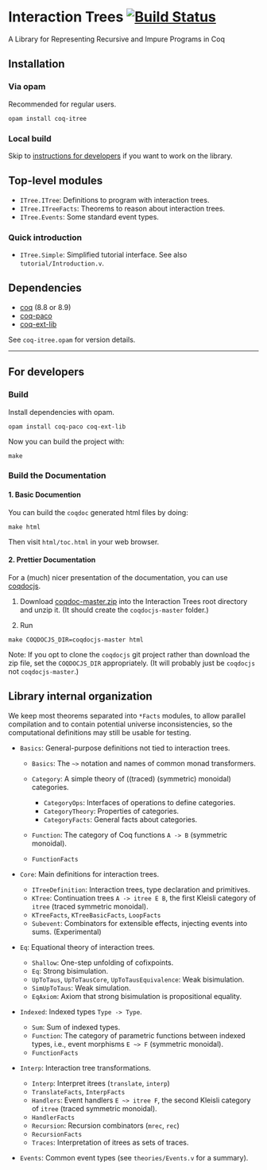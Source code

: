 # Interaction Trees [![Build Status](https://travis-ci.com/DeepSpec/InteractionTrees.svg?branch=master)](https://travis-ci.com/DeepSpec/InteractionTrees)

A Library for Representing Recursive and Impure Programs in Coq

## Installation

### Via opam

Recommended for regular users.

```
opam install coq-itree
```

### Local build

Skip to [instructions for developers](#for-developers) if you want to work on the
library.

## Top-level modules

- `ITree.ITree`: Definitions to program with interaction trees.
- `ITree.ITreeFacts`: Theorems to reason about interaction trees.
- `ITree.Events`: Some standard event types.

### Quick introduction

- `ITree.Simple`: Simplified tutorial interface.
  See also `tutorial/Introduction.v`.

## Dependencies

- [coq](https://coq.inria.fr/) (8.8 or 8.9)
- [coq-paco](https://github.com/snu-sf/paco)
- [coq-ext-lib](https://github.com/coq-ext-lib/coq-ext-lib)

See `coq-itree.opam` for version details.

---

## For developers

### Build

Install dependencies with opam.

```
opam install coq-paco coq-ext-lib
```

Now you can build the project with:

```
make
```

### Build the Documentation

#### 1. Basic Documention

You can build the `coqdoc` generated html files by doing:

```
make html
```
Then visit `html/toc.html` in your web browser.

#### 2. Prettier Documentation

For a (much) nicer presentation of the documentation, you can use
[coqdocjs](https://github.com/tebbi/coqdocjs).

1. Download
  [coqdoc-master.zip](https://github.com/tebbi/coqdocjs/archive/master.zip) into
  the Interaction Trees root directory and unzip it.  (It should create the
  `coqdocjs-master` folder.)

2. Run
```
make COQDOCJS_DIR=coqdocjs-master html
```

Note: If you opt to clone the `coqdocjs` git project rather than
download the zip file, set the `COQDOCJS_DIR` appropriately.  (It will
probably just be `coqdocjs` not `coqdocjs-master`.)

## Library internal organization

We keep most theorems separated into `*Facts` modules, to allow
parallel compilation and to contain potential universe
inconsistencies, so the computational definitions may still be usable
for testing.

- `Basics`: General-purpose definitions not tied to interaction trees.

    + `Basics`: The `~>` notation and names of common monad transformers.
    + `Category`: A simple theory of ((traced) (symmetric) monoidal) categories.

        * `CategoryOps`: Interfaces of operations to define categories.
        * `CategoryTheory`: Properties of categories.
        * `CategoryFacts`: General facts about categories.

    + `Function`: The category of Coq functions `A -> B` (symmetric monoidal).
    + `FunctionFacts`

- `Core`: Main definitions for interaction trees.

    + `ITreeDefinition`: Interaction trees, type declaration and primitives.
    + `KTree`: Continuation trees `A -> itree E B`, the first Kleisli category
      of `itree` (traced symmetric monoidal).
    + `KTreeFacts`, `KTreeBasicFacts`, `LoopFacts`
    + `Subevent`: Combinators for extensible effects, injecting events into
      sums. (Experimental)

- `Eq`: Equational theory of interaction trees.

    + `Shallow`: One-step unfolding of cofixpoints.
    + `Eq`: Strong bisimulation.
    + `UpToTaus`, `UpToTausCore`, `UpToTausEquivalence`: Weak bisimulation.
    + `SimUpToTaus`: Weak simulation.
    + `EqAxiom`: Axiom that strong bisimulation is propositional equality.

- `Indexed`: Indexed types `Type -> Type`.

    + `Sum`: Sum of indexed types.
    + `Function`: The category of parametric functions between indexed types,
      i.e., event morphisms `E ~> F` (symmetric monoidal).
    + `FunctionFacts`

- `Interp`: Interaction tree transformations.

    + `Interp`: Interpret itrees (`translate`, `interp`)
    + `TranslateFacts`, `InterpFacts`
    + `Handlers`: Event handlers `E ~> itree F`, the second Kleisli category
      of `itree` (traced symmetric monoidal).
    + `HandlerFacts`
    + `Recursion`: Recursion combinators (`mrec`, `rec`)
    + `RecursionFacts`
    + `Traces`: Interpretation of itrees as sets of traces.

- `Events`: Common event types (see `theories/Events.v` for a summary).
